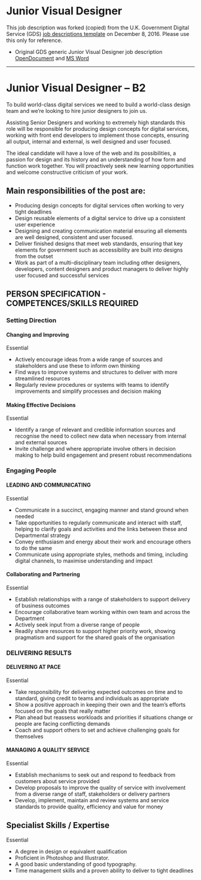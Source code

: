 # Junior Visual Designer

This job description was forked (copied) from the U.K. Government Digital Service (GDS) [job descriptions template](https://www.gov.uk/service-manual/the-team/recruitment/job-descriptions.html) on December 8, 2016. Please use this only for reference. 

* Original GDS generic Junior Visual Designer job description [OpenDocument](JuniorVisualDesigner-generic.odt) and [MS Word](JuniorVisualDesigner-generic.docx) 

* * * 

# Junior Visual Designer – B2 To build world-class digital services we need to build a world-class design team and we’re looking to hire junior designers to join us.
Assisting Senior Designers and working to extremely high standards this role will be responsible for producing design concepts for digital services, working with front end developers to implement those concepts, ensuring all output, internal and external, is well designed and user focused. 
The ideal candidate will have a love of the web and its possibilities, a passion for design and its history and an understanding of how form and function work together. You will proactively seek new learning opportunities and welcome constructive criticism of your work.## Main responsibilities of the post are:* Producing design concepts for digital services often working to very tight deadlines* Design reusable elements of a digital service to drive up a consistent user experience * Designing and creating communication material ensuring all elements are well designed, consistent and user focused.* Deliver finished designs that meet web standards, ensuring that key elements for government such as accessibility are built into designs from the outset* Work as part of a multi-disciplinary team including other designers, developers, content designers and product managers to deliver highly user focused and successful services ## PERSON SPECIFICATION - COMPETENCES/SKILLS REQUIRED### Setting Direction#### Changing and ImprovingEssential
* Actively encourage ideas from a wide range of sources and stakeholders and use these to inform own thinking * Find ways to improve systems and structures to deliver with more streamlined resources * Regularly review procedures or systems with teams to identify improvements and simplify processes and decision making 

#### Making Effective DecisionsEssential
* Identify a range of relevant and credible information sources and recognise the need to collect new data when necessary from internal and external sources * Invite challenge and where appropriate involve others in decision making to help build engagement and present robust recommendations ### Engaging People#### LEADING AND COMMUNICATINGEssential
* Communicate in a succinct, engaging manner and stand ground when needed * Take opportunities to regularly communicate and interact with staff, helping to clarify goals and activities and the links between these and Departmental strategy * Convey enthusiasm and energy about their work and encourage others to do the same * Communicate using appropriate styles, methods and timing, including digital channels, to maximise understanding and impact 
	
#### Collaborating and PartneringEssential* Establish relationships with a range of stakeholders to support delivery of business outcomes * Encourage collaborative team working within own team and across the Department * Actively seek input from a diverse range of people * Readily share resources to support higher priority work, showing pragmatism and support for the shared goals of the organisation ### DELIVERING RESULTS#### DELIVERING AT PACEEssential
* Take responsibility for delivering expected outcomes  on time and to standard, giving credit to teams and individuals as appropriate* Show a positive approach in keeping their own and the team’s efforts focused on the goals that really matter* Plan ahead but reassess workloads and priorities if situations change or people are facing conflicting demands* Coach and support others to set and achieve challenging goals for themselves#### MANAGING A QUALITY SERVICEEssential
* Establish mechanisms to seek out and respond to feedback from customers about service provided* Develop proposals to improve the quality of service with involvement from a diverse range of staff, stakeholders or delivery partners* Develop, implement, maintain and review systems and service standards to provide quality, efficiency and value for money## Specialist Skills / Expertise

Essential

* A degree in design or equivalent qualification
* Proficient in Photoshop and Illustrator. * A good basic understanding of good typography.* Time management skills and a proven ability to deliver to tight deadlines 